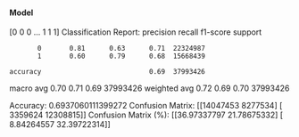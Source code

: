 #### Model
[0 0 0 ... 1 1 1]
Classification Report:
              precision    recall  f1-score   support

           0       0.81      0.63      0.71  22324987
           1       0.60      0.79      0.68  15668439

    accuracy                           0.69  37993426
   macro avg       0.70      0.71      0.69  37993426
weighted avg       0.72      0.69      0.70  37993426

Accuracy: 0.6937060111399272
Confusion Matrix:
[[14047453  8277534]
 [ 3359624 12308815]]
Confusion Matrix (%):
[[36.97337797 21.78675332]
 [ 8.84264557 32.39722314]]
